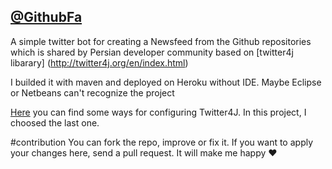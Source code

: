 ## [@GithubFa](https://twitter.com/GithubFa)

A simple twitter bot for creating a Newsfeed from the Github repositories which is shared by Persian developer community
based on [twitter4j libarary] (http://twitter4j.org/en/index.html) 

I builded it with maven and deployed on Heroku without IDE. Maybe Eclipse or Netbeans can't recognize the project

[Here](http://twitter4j.org/en/configuration.html) you can find some ways for configuring Twitter4J. In this project, I choosed the last one.

#contribution
You can fork the repo, improve or fix it. If you want to apply your changes here, send a pull request. It will make me happy
:heart:

